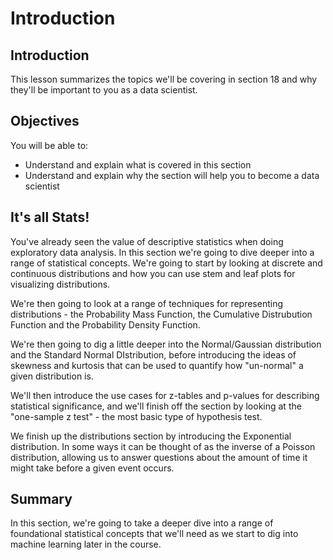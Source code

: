 
# Introduction

## Introduction
This lesson summarizes the topics we'll be covering in section 18 and why they'll be important to you as a data scientist.

## Objectives
You will be able to:
* Understand and explain what is covered in this section
* Understand and explain why the section will help you to become a data scientist

## It's all Stats!

You've already seen the value of descriptive statistics when doing exploratory data analysis. In this section we're going to dive deeper into a range of statistical concepts. We're going to start by looking at discrete and continuous distributions and how you can use stem and leaf plots for visualizing distributions.

We're then going to look at a range of techniques for representing distributions - the Probability Mass Function, the Cumulative Distrubution Function and the Probability Density Function.

We're then going to dig a little deeper into the Normal/Gaussian distribution and the Standard Normal DIstribution, before introducing the ideas of skewness and kurtosis that can be used to quantify how "un-normal" a given distribution is.

We'll then introduce the use cases for z-tables and p-values for describing statistical significance, and we'll finish off the section by looking at the "one-sample z test" - the most basic type of hypothesis test.

We finish up the distributions section by introducing the Exponential distribution. In some ways it can be thought of as the inverse of a Poisson distribution, allowing us to answer questions about the amount of time it might take before a given event occurs.

## Summary

In this section, we're going to take a deeper dive into a range of foundational statistical concepts that we'll need as we start to dig into machine learning later in the course.

